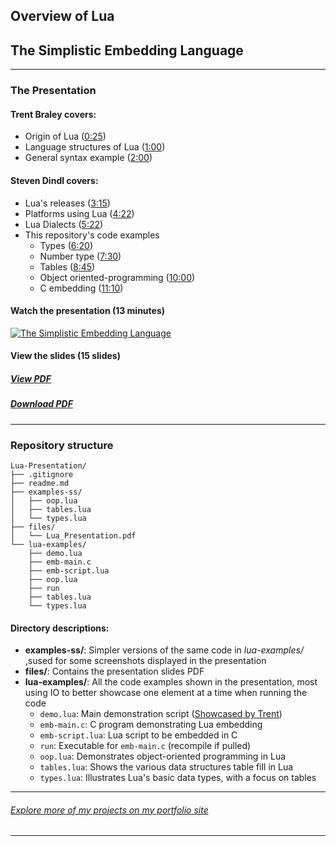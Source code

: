 ## Overview of Lua
## The Simplistic Embedding Language

---

### The Presentation 
#### Trent Braley covers:
* Origin of Lua ([0:25](https://www.youtube.com/watch?v=QQ7Gw4il9Ow&t=25s))
* Language structures of Lua ([1:00](https://www.youtube.com/watch?v=QQ7Gw4il9Ow&t=60s))
* General syntax example ([2:00](https://www.youtube.com/watch?v=QQ7Gw4il9Ow&t=120s))

#### Steven Dindl covers:
- Lua's releases ([3:15](https://www.youtube.com/watch?v=QQ7Gw4il9Ow&t=195s))
- Platforms using Lua ([4:22](https://www.youtube.com/watch?v=QQ7Gw4il9Ow&t=262s))
- Lua Dialects ([5:22](https://www.youtube.com/watch?v=QQ7Gw4il9Ow&t=322s))
- This repository's code examples 
    - Types ([6:20](https://www.youtube.com/watch?v=QQ7Gw4il9Ow&t=380s))
    - Number type ([7:30](https://www.youtube.com/watch?v=QQ7Gw4il9Ow&t=450s))
    - Tables ([8:45](https://www.youtube.com/watch?v=QQ7Gw4il9Ow&t=525s))
    - Object oriented-programming ([10:00](https://www.youtube.com/watch?v=QQ7Gw4il9Ow&t=600s))
    - C embedding ([11:10](https://www.youtube.com/watch?v=QQ7Gw4il9Ow&t=670s))

#### Watch the presentation (13 minutes)
[![The Simplistic Embedding Language](https://img.youtube.com/vi/QQ7Gw4il9Ow/0.jpg)](https://www.youtube.com/watch?v=QQ7Gw4il9Ow)

#### View the slides (15 slides)
##### [View PDF](https://github.com/stevendindl/Lua-Presentation/tree/main/files/Lua_Presentation.pdf)
##### [Download PDF](https://github.com/stevendindl/Lua-Presentation/raw/main/files/Lua_Presentation.pdf)

---

### Repository structure

```
Lua-Presentation/
├── .gitignore
├── readme.md
├── examples-ss/
│   ├── oop.lua
│   ├── tables.lua
│   └── types.lua
├── files/
│   └── Lua_Presentation.pdf
└── lua-examples/
    ├── demo.lua
    ├── emb-main.c
    ├── emb-script.lua
    ├── oop.lua
    ├── run
    ├── tables.lua
    └── types.lua
```

#### Directory descriptions:
- **examples-ss/**: Simpler versions of the same code in *lua-examples/* ,sused for some screenshots displayed in the presentation
- **files/**: Contains the presentation slides PDF
- **lua-examples/**: All the code examples shown in the presentation, most using IO to better showcase one element at a time when running the code
    - `demo.lua`:	Main demonstration script ([Showcased by Trent](https://www.youtube.com/watch?v=QQ7Gw4il9Ow&t=120s))
    - `emb-main.c`:	C program demonstrating Lua embedding
    - `emb-script.lua`:	Lua script to be embedded in C
    - `run`:	Executable for `emb-main.c` (recompile if pulled)
    - `oop.lua`:	Demonstrates object-oriented programming in Lua
    - `tables.lua`:	Shows the various data structures table fill in Lua
    - `types.lua`:	Illustrates Lua's basic data types, with a focus on tables

---
###### [Explore more of my projects on my portfolio site](https://stevendindl.github.io/)

--- 